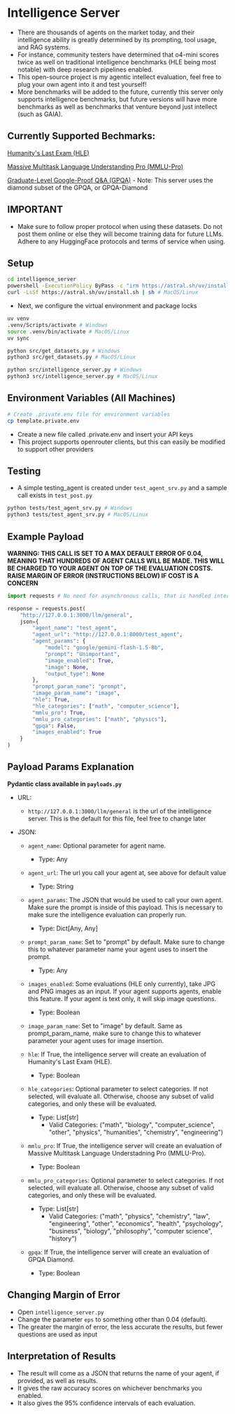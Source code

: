# Intelligence Server

* There are thousands of agents on the market today, and their intelligence ability is greatly determined by its prompting, tool usage, and RAG systems.
* For instance, community testers have determined that o4-mini scores twice as well on traditional intelligence benchmarks (HLE being most notable) with deep research pipelines enabled.
* This open-source project is my agentic intellect evaluation, feel free to plug your own agent into it and test yourself!
* More benchmarks will be added to the future, currently this server only supports intelligence benchmarks, but future versions will have more benchmarks as well as benchmarks that venture beyond just intellect (such as GAIA).

## Currently Supported Bechmarks:

[Humanity's Last Exam (HLE)](https://agi.safe.ai/)

[Massive Multitask Language Understanding Pro (MMLU-Pro)](https://huggingface.co/datasets/TIGER-Lab/MMLU-Pro)

[Graduate-Level Google-Proof Q&A (GPQA)](https://huggingface.co/datasets/Idavidrein/gpqa)
    - Note: This server uses the diamond subset of the GPQA, or GPQA-Diamond

## IMPORTANT

* Make sure to follow proper protocol when using these datasets. Do not post them online or else they will become training data for future LLMs. Adhere to any HuggingFace protocols and terms of service when using.

## Setup
```bash
cd intelligence_server
powershell -ExecutionPolicy ByPass -c "irm https://astral.sh/uv/install.ps1 | iex" # Windows
curl -LsSf https://astral.sh/uv/install.sh | sh # MacOS/Linux
```

* Next, we configure the virtual environment and package locks

```bash
uv venv
.venv/Scripts/activate # Windows
source .venv/bin/activate # MacOS/Linux
uv sync

python src/get_datasets.py # Windows
python3 src/get_datasets.py # MacOS/Linux

python src/intelligence_server.py # Windows
python3 src/intelligence_server.py # MacOS/Linux
```

## Environment Variables (All Machines)
```bash
# Create .private.env file for environment variables
cp template.private.env
```

* Create a new file called .private.env and insert your API keys
* This project supports openrouter clients, but this can easily be modified to support other providers


## Testing

* A simple testing_agent is created under `test_agent_srv.py` and a sample call exists in `test_post.py`

```bash
python tests/test_agent_srv.py # Windows
python3 tests/test_agent_srv.py # MacOS/Linux
```

## Example Payload

**WARNING: THIS CALL IS SET TO A MAX DEFAULT ERROR OF 0.04, MEANING THAT HUNDREDS OF AGENT CALLS WILL BE MADE. THIS WILL BE CHARGED TO YOUR AGENT ON TOP OF THE EVALUATION COSTS. RAISE MARGIN OF ERROR (INSTRUCTIONS BELOW) IF COST IS A CONCERN**

```python
import requests # No need for asynchronous calls, that is handled internally.

response = requests.post(
    "http://127.0.0.1:3000/llm/general", 
    json={
        "agent_name": "test_agent",
        "agent_url": "http://127.0.0.1:8000/test_agent",
        "agent_params": {
            "model": "google/gemini-flash-1.5-8b",
            "prompt": "Unimportant",
            "image_enabled": True,
            "image": None,
            "output_type": None
        }, 
        "prompt_param_name": "prompt",
        "image_param_name": "image",
        "hle": True,
        "hle_categories": ["math", "computer_science"],
        "mmlu_pro": True, 
        "mmlu_pro_categories": ["math", "physics"],
        "gpqa": False, 
        "images_enabled": True
    }
)
```

## Payload Params Explanation

**Pydantic class available in `payloads.py`**

* URL:
    - `http://127.0.0.1:3000/llm/general` is the url of the intelligence server. This is the default for this file, feel free to change later

* JSON:
    - `agent_name`: Optional parameter for agent name.
        - Type: Any
    
    - `agent_url`: The url you call your agent at, see above for default value
        - Type: String

    - `agent_params`: The JSON that would be used to call your own agent. Make sure the prompt is inside of this payload. This is necessary to make sure the intelligence evaluation can properly run.
        - Type: Dict[Any, Any]

    - `prompt_param_name`: Set to "prompt" by default. Make sure to change this to whatever parameter name your agent uses to insert the prompt.
        - Type: Any
    
    - `images_enabled`: Some evaluations (HLE only currently), take JPG and PNG images as an input. If your agent supports agents, enable this feature. If your agent is text only, it will skip image questions.
        - Type: Boolean

    - `image_param_name`: Set to "image" by default. Same as prompt_param_name, make sure to change this to whatever parameter your agent uses for image insertion.

    - `hle`: If True, the intelligence server will create an evaluation of Humanity's Last Exam (HLE).
        - Type: Boolean

    - `hle_categories`: Optional parameter to select categories. If not selected, will evaluate all. Otherwise, choose any subset of valid categories, and only these will be evaluated.
        - Type: List[str]
            - Valid Categories: ("math", "biology", "computer_science", "other", "physics", "humanities", "chemistry", "engineering")
    
    - `mmlu_pro`: If True, the intelligence server will create an evaluation of Massive Multitask Language Understadning Pro (MMLU-Pro).
        - Type: Boolean

    - `mmlu_pro_categories`: Optional parameter to select categories. If not selected, will evaluate all. Otherwise, choose any subset of valid categories, and only these will be evaluated.
        - Type: List[str]
            - Valid Categories: ("math", "physics", "chemistry", "law", "engineering", "other", "economics", "health", "psychology", "business", "biology", "philosophy", "computer science", "history")
    
    - `gpqa`: If True, the intelligence server will create an evaluation of GPQA Diamond.
        - Type: Boolean


## Changing Margin of Error

* Open `intelligence_server.py`
* Change the parameter `eps` to something other than 0.04 (default).
* The greater the margin of error, the less accurate the results, but fewer questions are used as input

## Interpretation of Results

* The result will come as a JSON that returns the name of your agent, if provided, as well as results.
* It gives the raw accuracy scores on whichever benchmarks you enabled.
* It also gives the 95% confidence intervals of each evaluation.